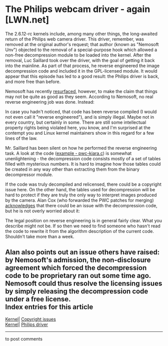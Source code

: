 # The Philips webcam driver - again [LWN.net]

The 2.6.12-rc kernels include, among many other things, the long-awaited return of the Philips web camera driver. This driver, remember, was removed at the original author's request; that author (known as "Nemosoft Unv") objected to the removal of a special-purpose hook which allowed a non-free decompression module to be loaded into the kernel. After the removal, Luc Saillard took over the driver, with the goal of getting it back into the mainline. As part of that process, he reverse engineered the image decompression code and included it in the GPL-licensed module. It would appear that this episode has led to a good result: the Philips driver is back, and more free than before. 

Nemosoft has recently [resurfaced](/Articles/134703/), however, to make the claim that things may not be quite as good as they seem. According to Nemosoft, no real reverse engineering job was done. Instead: 

In case you hadn't noticed, that code has been reverse compiled (I would not even call it "reverse engineered"), and is simply illegal. Maybe not in every country, but certainly in some. There are still some intellectual property rights being violated here, you know, and I'm surprised at the contempt you and Linux kernel maintainers show in this regard for a few lines of the law. 

Mr. Saillard has been silent on how he performed the reverse engineering task. A look at the code ([example - pwc-kiara.c](/Articles/134704/)) is somewhat unenlightening - the decompression code consists mostly of a set of tables filled with mysterious numbers. It is hard to imagine how those tables could be created in any way other than extracting them from the binary decompressor module. 

If the code was truly decompiled and relicensed, there could be a copyright issue here. On the other hand, the tables used for decompression will be hard to protect if they are truly the only way to interpret images produced by the camera. Alan Cox (who forwarded the PWC patches for merging) [acknowledges](/Articles/134705/) that there could be an issue with the decompression code, but he is not overly worried about it: 

The legal position on reverse engineering is in general fairly clear. What you describe might not be. If so then we need to find someone who hasn't read the code to rewrite it from the algorithm description of the current code. Shouldn't take more than a week. 

Alan also points out an issue others have raised: by Nemosoft's admission, the non-disclosure agreement which forced the decompression code to be proprietary ran out some time ago. Nemosoft could thus resolve the licensing issues by simply releasing the decompression code under a free license.  
Index entries for this article  
---  
[Kernel](/Kernel/Index)| [Copyright issues](/Kernel/Index#Copyright_issues)  
[Kernel](/Kernel/Index)| [Philips driver](/Kernel/Index#Philips_driver)  
  


* * *

to post comments 
